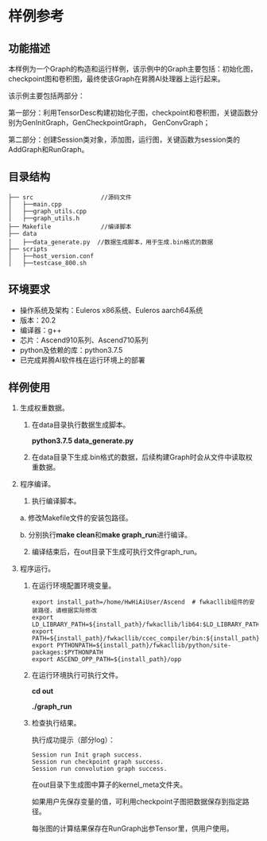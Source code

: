 # 样例参考<a name="ZH-CN_TOPIC_0302918386"></a>

## 功能描述<a name="section5991635141815"></a>

本样例为一个Graph的构造和运行样例，该示例中的Graph主要包括：初始化图，checkpoint图和卷积图，最终使该Graph在昇腾AI处理器上运行起来。

该示例主要包括两部分：

第一部分：利用TensorDesc构建初始化子图，checkpoint和卷积图，关键函数分别为GenInitGraph，GenCheckpointGraph， GenConvGraph；

第二部分：创建Session类对象，添加图，运行图，关键函数为session类的AddGraph和RunGraph。

## 目录结构<a name="section766832317011"></a>

```
├── src                   //源码文件
│   ├──main.cpp
│   ├──graph_utils.cpp
│   ├──graph_utils.h
├── Makefile              //编译脚本 
├── data         
│   ├──data_generate.py  //数据生成脚本，用于生成.bin格式的数据               
├── scripts
│   ├──host_version.conf
│   ├──testcase_800.sh
```

## 环境要求<a name="section112421056192915"></a>

-   操作系统及架构：Euleros x86系统、Euleros aarch64系统
-   版本：20.2
-   编译器：g++
-   芯片：Ascend910系列、Ascend710系列
-   python及依赖的库：python3.7.5
-   已完成昇腾AI软件栈在运行环境上的部署

## 样例使用<a name="section48724517295"></a>

1. 生成权重数据。

   1. 在data目录执行数据生成脚本。

      **python3.7.5  data_generate.py**

   1. 在data目录下生成.bin格式的数据，后续构建Graph时会从文件中读取权重数据。

2. 程序编译。

   1. 执行编译脚本。

   a. 修改Makefile文件的安装包路径。

   b. 分别执行**make clean**和**make graph_run**进行编译。

   2. 编译结束后，在out目录下生成可执行文件graph_run。

3. 程序运行。

   1. 在运行环境配置环境变量。

      ```
      export install_path=/home/HwHiAiUser/Ascend  # fwkacllib组件的安装路径，请根据实际修改
      export LD_LIBRARY_PATH=${install_path}/fwkacllib/lib64:$LD_LIBRARY_PATH 
      export PATH=${install_path}/fwkacllib/ccec_compiler/bin:${install_path}/fwkacllib/bin:$PATH 
      export PYTHONPATH=${install_path}/fwkacllib/python/site-packages:$PYTHONPATH 
      export ASCEND_OPP_PATH=${install_path}/opp
      ```

   2. 在运行环境执行可执行文件。

      **cd out**

      **./graph_run**

   3. 检查执行结果。

      执行成功提示（部分log）：

      ```
      Session run Init graph success.
      Session run checkpoint graph success.
      Session run convolution graph success.
      ```

      在out目录下生成图中算子的kernel_meta文件夹。

      如果用户先保存变量的值，可利用checkpoint子图把数据保存到指定路径。

      每张图的计算结果保存在RunGraph出参Tensor里，供用户使用。
